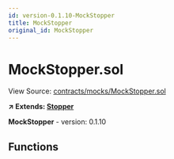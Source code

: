 ```yaml
---
id: version-0.1.10-MockStopper
title: MockStopper
original_id: MockStopper
---
```


# MockStopper.sol

View Source: [contracts/mocks/MockStopper.sol](../contracts/mocks/MockStopper.sol)

**↗ Extends: [Stopper](Stopper.md)**

**MockStopper** - version: 0.1.10

## Functions

